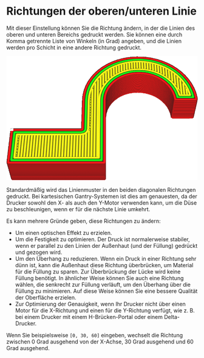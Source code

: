 Richtungen der oberen/unteren Linie
====
Mit dieser Einstellung können Sie die Richtung ändern, in der die Linien des oberen und unteren Bereichs gedruckt werden. Sie können eine durch Komma getrennte Liste von Winkeln (in Grad) angeben, und die Linien werden pro Schicht in eine andere Richtung gedruckt.

<!--screenshot {
"image_path": "skin_angles.gif",
"models": [
    {
        "script": "microwave_hook.scad",
        "transformation": ["scale(0.5)"]
    }
],
"camera_position": [0, 48, 70],
"settings": {"skin_angles": "[0, 60, 120]"},
"layer": [76, 77, 78],
"colours": 128
}-->

![Linienmuster mit abwechselnden Winkeln von 0°, 60° und 120°](../../../articles/images/skin_angles.gif)

Standardmäßig wird das Linienmuster in den beiden diagonalen Richtungen gedruckt. Bei kartesischen Gantry-Systemen ist dies am genauesten, da der Drucker sowohl den X- als auch den Y-Motor verwenden kann, um die Düse zu beschleunigen, wenn er für die nächste Linie umkehrt.

Es kann mehrere Gründe geben, diese Richtungen zu ändern:
* Um einen optischen Effekt zu erzielen.
* Um die Festigkeit zu optimieren. Der Druck ist normalerweise stabiler, wenn er parallel zu den Linien der Außenhaut (und der Füllung) gedrückt und gezogen wird.
* Um den Überhang zu reduzieren. Wenn ein Druck in einer Richtung sehr dünn ist, kann die Außenhaut diese Richtung überbrücken, um Material für die Füllung zu sparen. Zur Überbrückung der Lücke wird keine Füllung benötigt. In ähnlicher Weise können Sie auch eine Richtung wählen, die senkrecht zur Füllung verläuft, um den Überhang über die Füllung zu minimieren. Auf diese Weise können Sie eine bessere Qualität der Oberfläche erzielen.
* Zur Optimierung der Genauigkeit, wenn Ihr Drucker nicht über einen Motor für die X-Richtung und einen für die Y-Richtung verfügt, wie z. B. bei einem Drucker mit einem H-Brücken-Portal oder einem Delta-Drucker.

Wenn Sie beispielsweise `[0, 30, 60]` eingeben, wechselt die Richtung zwischen 0 Grad ausgehend von der X-Achse, 30 Grad ausgehend und 60 Grad ausgehend.